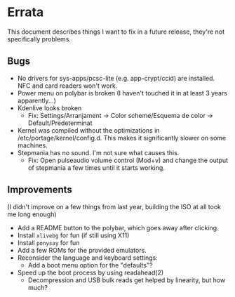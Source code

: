 Errata
======

This document describes things I want to fix in a future release, they're not specifically problems.

Bugs
----

* No drivers for sys-apps/pcsc-lite (e.g. app-crypt/ccid) are installed. NFC and card readers won't work.
* Power menu on polybar is broken (I haven't touched it in at least 3 years apparently...)
* Kdenlive looks broken
    * Fix: Settings/Arranjament -> Color scheme/Esquema de color -> Default/Predeterminat
* Kernel was compiled without the optimizations in /etc/portage/kernel/config.d. This makes it significantly slower on some machines.
* Stepmania has no sound. I'm not sure what causes this.
    * Fix: Open pulseaudio volume control (Mod+v) and change the output of stepmania a few times until it starts working.

Improvements
------------

(I didn't improve on a few things from last year, building the ISO at all took me long enough)

* Add a README button to the polybar, which goes away after clicking.
* Install `xlivebg` for fun (if still using X11)
* Install `ponysay` for fun
* Add a few ROMs for the provided emulators.
* Reconsider the language and keyboard settings:
    * Add a boot menu option for the "defaults"?
* Speed up the boot process by using readahead(2)
    * Decompression and USB bulk reads get helped by linearity, but how much?
